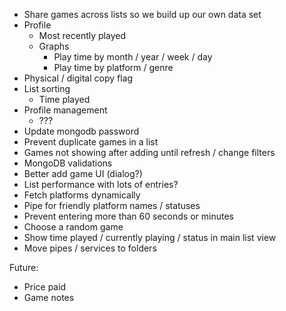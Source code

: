 - Share games across lists so we build up our own data set
- Profile
  - Most recently played
  - Graphs
    - Play time by month / year / week / day
    - Play time by platform / genre
- Physical / digital copy flag
- List sorting
  - Time played
- Profile management
  - ???
- Update mongodb password
- Prevent duplicate games in a list
- Games not showing after adding until refresh / change filters
- MongoDB validations
- Better add game UI (dialog?)
- List performance with lots of entries?
- Fetch platforms dynamically
- Pipe for friendly platform names / statuses
- Prevent entering more than 60 seconds or minutes
- Choose a random game
- Show time played / currently playing / status in main list view
- Move pipes / services to folders

Future:

- Price paid
- Game notes